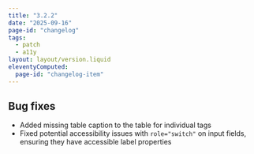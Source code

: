 ```yaml
---
title: "3.2.2"
date: "2025-09-16"
page-id: "changelog"
tags: 
  - patch
  - a11y
layout: layout/version.liquid
eleventyComputed:
  page-id: "changelog-item"
---
```

## Bug fixes
- Added missing table caption to the table for individual tags
- Fixed potential accessibility issues with `role="switch"` on input fields, ensuring they have accessible label properties